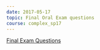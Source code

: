 ```yaml
---
date: 2017-05-17
topic: Final Oral Exam questions
course: complex_sp17
---
```


[Final Exam Questions](http://ckottke.ncf.edu/complex/final_questions.pdf)
